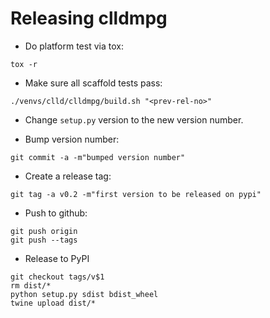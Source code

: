 Releasing clldmpg
=================

- Do platform test via tox:
```
tox -r
```

- Make sure all scaffold tests pass:
```
./venvs/clld/clldmpg/build.sh "<prev-rel-no>"
```

- Change `setup.py` version to the new version number.

- Bump version number:
```
git commit -a -m"bumped version number"
```

- Create a release tag:
```
git tag -a v0.2 -m"first version to be released on pypi"
```

- Push to github:
```
git push origin
git push --tags
```

- Release to PyPI
```
git checkout tags/v$1
rm dist/*
python setup.py sdist bdist_wheel
twine upload dist/*
```
